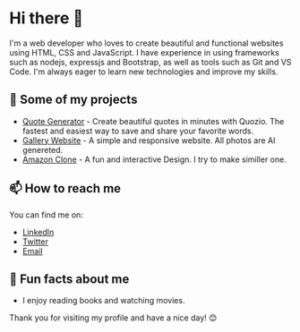 # Hi there 👋

I'm a web developer who loves to create beautiful and functional websites using HTML, CSS and JavaScript. I have experience in using frameworks such as nodejs, expressjs and Bootstrap, as well as tools such as Git and VS Code. I'm always eager to learn new technologies and improve my skills.

## 🚀 Some of my projects

- [Quote Generator](https://github.com/Lakhaninawaz/new-quotes-website-nodejs) - Create beautiful quotes in minutes with Quozio. The fastest and easiest way to save and share your favorite words.
- [Gallery Website](https://github.com/Lakhaninawaz/gallery-website.co) - A simple and responsive website. All photos are AI genereted.
- [Amazon Clone](https://github.com/Lakhaninawaz/Amazon-Clone.io) - A fun and interactive Design. I try to make similler one. 

## 📫 How to reach me

You can find me on:

- [LinkedIn](https://www.linkedin.com/in/lakhani-nawaz-4b2962233/)
- [Twitter](https://twitter.com/Lakhani_Nawaz_1)
- [Email](mailto:lakhaninawaz@gmail.com)

## 🌟 Fun facts about me

- I enjoy reading books and watching movies.

Thank you for visiting my profile and have a nice day! 😊
